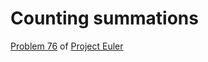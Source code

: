 # Counting summations
[Problem 76](https://projecteuler.net/problem=76) of [Project Euler](https://projecteuler.net)
